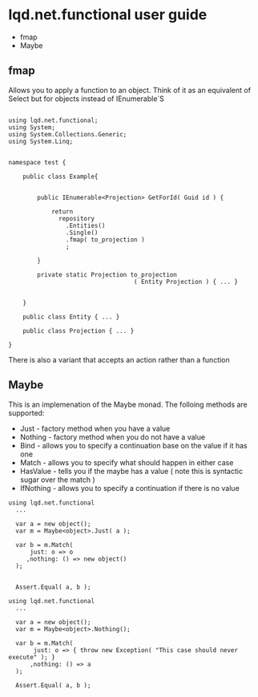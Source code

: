 # lqd.net.functional user guide


* fmap
* Maybe


## fmap

Allows you to apply a function to an object.  Think of it as an equivalent of Select but for objects instead of IEnumerable`S

```

using lqd.net.functional;
using System;
using System.Collections.Generic;
using System.Linq;


namespace test {

	public class Example{
	
	
		public IEnumerable<Projection> GetForId( Guid id ) {

			return 
			  repository
			    .Entities()
			    .Single()
			    .fmap( to_projection )
			    ;

		}

		private static Projection to_projection
								   ( Entity Projection ) { ... }
			

	}

	public class Entity { ... }

	public class Projection { ... }

}

```

There is also a variant that accepts an action rather than a function

## Maybe

This is an implemenation of the Maybe monad. The folloing methods are supported:

* Just - factory method when you have a value
* Nothing - factory method when you do not have a value
* Bind - allows you to specify a continuation base on the value if it has one
* Match - allows you to specify what should happen in either case 
* HasValue - tells you if the maybe has a value ( note this is syntactic sugar over the match )
* IfNothing - allows you to  specify a continuation if there is no value


```
using lqd.net.functional
  ...

  var a = new object();
  var m = Maybe<object>.Just( a );
  
  var b = m.Match(
      just: o => o
     ,nothing: () => new object()
  );
  
  
  Assert.Equal( a, b );

```

```
using lqd.net.functional
  ...

  var a = new object();
  var m = Maybe<object>.Nothing();
  
  var b = m.Match(
       just: o => { throw new Exception( "This case should never execute" ); }
      ,nothing: () => a
  );
  
  Assert.Equal( a, b );
```

